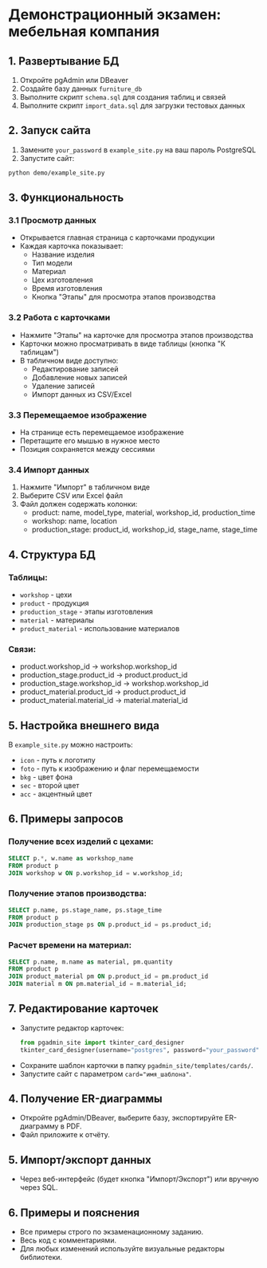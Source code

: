 # Демонстрационный экзамен: мебельная компания

## 1. Развертывание БД

1. Откройте pgAdmin или DBeaver
2. Создайте базу данных `furniture_db`
3. Выполните скрипт `schema.sql` для создания таблиц и связей
4. Выполните скрипт `import_data.sql` для загрузки тестовых данных

## 2. Запуск сайта

1. Замените `your_password` в `example_site.py` на ваш пароль PostgreSQL
2. Запустите сайт:
```bash
python demo/example_site.py
```

## 3. Функциональность

### 3.1 Просмотр данных
- Открывается главная страница с карточками продукции
- Каждая карточка показывает:
  - Название изделия
  - Тип модели
  - Материал
  - Цех изготовления
  - Время изготовления
  - Кнопка "Этапы" для просмотра этапов производства

### 3.2 Работа с карточками
- Нажмите "Этапы" на карточке для просмотра этапов производства
- Карточки можно просматривать в виде таблицы (кнопка "К таблицам")
- В табличном виде доступно:
  - Редактирование записей
  - Добавление новых записей
  - Удаление записей
  - Импорт данных из CSV/Excel

### 3.3 Перемещаемое изображение
- На странице есть перемещаемое изображение
- Перетащите его мышью в нужное место
- Позиция сохраняется между сессиями

### 3.4 Импорт данных
1. Нажмите "Импорт" в табличном виде
2. Выберите CSV или Excel файл
3. Файл должен содержать колонки:
   - product: name, model_type, material, workshop_id, production_time
   - workshop: name, location
   - production_stage: product_id, workshop_id, stage_name, stage_time

## 4. Структура БД

### Таблицы:
- `workshop` - цехи
- `product` - продукция
- `production_stage` - этапы изготовления
- `material` - материалы
- `product_material` - использование материалов

### Связи:
- product.workshop_id -> workshop.workshop_id
- production_stage.product_id -> product.product_id
- production_stage.workshop_id -> workshop.workshop_id
- product_material.product_id -> product.product_id
- product_material.material_id -> material.material_id

## 5. Настройка внешнего вида

В `example_site.py` можно настроить:
- `icon` - путь к логотипу
- `foto` - путь к изображению и флаг перемещаемости
- `bkg` - цвет фона
- `sec` - второй цвет
- `acc` - акцентный цвет

## 6. Примеры запросов

### Получение всех изделий с цехами:
```sql
SELECT p.*, w.name as workshop_name 
FROM product p 
JOIN workshop w ON p.workshop_id = w.workshop_id;
```

### Получение этапов производства:
```sql
SELECT p.name, ps.stage_name, ps.stage_time 
FROM product p 
JOIN production_stage ps ON p.product_id = ps.product_id;
```

### Расчет времени на материал:
```sql
SELECT p.name, m.name as material, pm.quantity 
FROM product p 
JOIN product_material pm ON p.product_id = pm.product_id 
JOIN material m ON pm.material_id = m.material_id;
```

## 7. Редактирование карточек

- Запустите редактор карточек:
  ```python
  from pgadmin_site import tkinter_card_designer
  tkinter_card_designer(username="postgres", password="your_password", database="furniture_db")
  ```
- Сохраните шаблон карточки в папку `pgadmin_site/templates/cards/`.
- Запустите сайт с параметром `card="имя_шаблона"`.

## 4. Получение ER-диаграммы

- Откройте pgAdmin/DBeaver, выберите базу, экспортируйте ER-диаграмму в PDF.
- Файл приложите к отчёту.

## 5. Импорт/экспорт данных

- Через веб-интерфейс (будет кнопка "Импорт/Экспорт") или вручную через SQL.

## 6. Примеры и пояснения

- Все примеры строго по экзаменационному заданию.
- Весь код с комментариями.
- Для любых изменений используйте визуальные редакторы библиотеки. 
